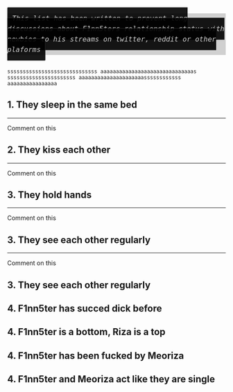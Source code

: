 <div style="background-color:#d0d0d0">
<i style="background: rgba(0,0,0,0.9); border: 1px solid rgba(255,255,255,0.15); padding: 10px; padding-top: 15px; padding-bottom: 15px; font-size: 16px; border-radius: 2px; word-wrap: break-word; overflow: auto; overflow-y: auto; overflow-y: hidden; color: #d0d0d0; font-size: 16px; line-height: 1.5; font-family: Monaco, Bitstream Vera Sans Mono, Lucida Console, Terminal, monospace;">This list has been written to prevent long discussions about F1nn5ters relationship status with newbies to his streams on twitter, reddit or other plaforms</i>    
</div>
<br/>

```
sssssssssssssssssssssssssssss aaaaaaaaaaaaaaaaaaaaaaaaaaaaaas ssssssssssssssssssssss aaaaaaaaaaaaaaaaaaaaassssssssssss aaaaaaaaaaaaaaaa
```
## 1. They sleep in the same bed
----
Comment on this

## 2. They kiss each other 
----
Comment on this

## 3. They hold hands
----
Comment on this

## 3. They see each other regularly
----
Comment on this

## 3. They see each other regularly

## 4. F1nn5ter has succed dick before


## 4. F1nn5ter is a bottom, Riza is a top


## 4. F1nn5ter has been fucked by Meoriza


## 4. F1nn5ter and Meoriza act like they are single
